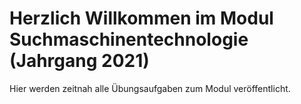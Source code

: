 # Herzlich Willkommen im Modul Suchmaschinentechnologie (Jahrgang 2021)

Hier werden zeitnah alle Übungsaufgaben zum Modul veröffentlicht.
